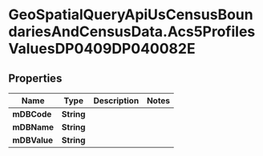 # GeoSpatialQueryApiUsCensusBoundariesAndCensusData.Acs5ProfilesValuesDP0409DP040082E

## Properties

Name | Type | Description | Notes
------------ | ------------- | ------------- | -------------
**mDBCode** | **String** |  | 
**mDBName** | **String** |  | 
**mDBValue** | **String** |  | 


